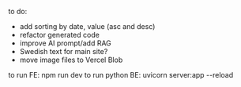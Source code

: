 to do:

- add sorting by date, value (asc and desc)
- refactor generated code
- improve AI prompt/add RAG
- Swedish text for main site?
- move image files to Vercel Blob

to run FE: npm run dev
to run python BE: uvicorn server:app --reload